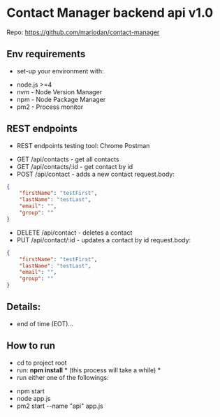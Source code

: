 Contact Manager backend api v1.0
===============

Repo: https://github.com/mariodan/contact-manager




Env requirements
----------
- set-up your environment with:
* node.js >=4
* nvm - Node Version Manager
* npm - Node Package Manager
* pm2 - Process monitor


REST endpoints
---------------
- REST endpoints testing tool: Chrome Postman

* GET /api/contacts - get all contacts
* GET /api/contacts/:id - get contact by id
* POST /api/contact - adds a new contact
request.body:
```JSON
{
	"firstName": "testFirst",
	"lastName": "testLast",
	"email": "",
	"group": ""
}
```
* DELETE /api/contact - deletes a contact
* PUT /api/contact/:id - updates a contact by id
request.body:
```JSON
{
	"firstName": "testFirst",
	"lastName": "testLast",
	"email": "",
	"group": ""
}
```


Details:
----------
- end of time (EOT)...

How to run
-----------
- cd to project root
- run: **npm install** * (this process will take a while) *
- run either one of the followings:
 * npm start
 * node app.js
 * pm2 start --name "api" app.js